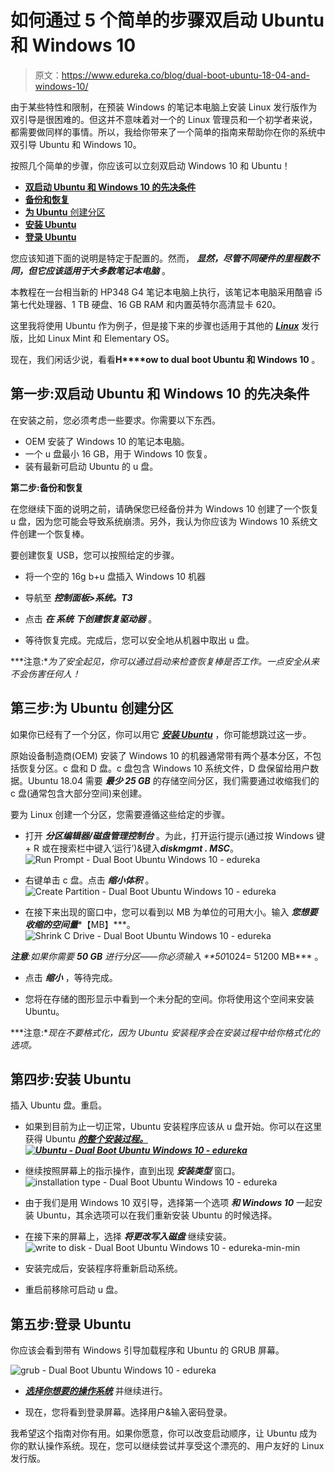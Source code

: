 # 如何通过 5 个简单的步骤双启动 Ubuntu 和 Windows 10

> 原文：<https://www.edureka.co/blog/dual-boot-ubuntu-18-04-and-windows-10/>

由于某些特性和限制，在预装 Windows 的笔记本电脑上安装 Linux 发行版作为双引导是很困难的。但这并不意味着对一个[](https://www.edureka.co/linux-admin)的 Linux 管理员和一个初学者来说，都需要做同样的事情。所以，我给你带来了一个简单的指南来帮助你在你的系统中双引导 Ubuntu 和 Windows 10。

按照几个简单的步骤，你应该可以立刻双启动 Windows 10 和 Ubuntu！

*   [**双启动 Ubuntu 和 Windows 10 的先决条件**](#prerequisites)
*   [**备份和恢复**](#backup)
*   [**为 Ubuntu** 创建分区](#partition)
*   [**安装 Ubuntu**](#installubuntu)
*   [**登录 Ubuntu**](#logintoubuntu)

您应该知道下面的说明是特定于配置的。然而， ***显然，尽管不同硬件的里程数不同，但它应该适用于大多数笔记本电脑*** 。

本教程在一台相当新的 HP348 G4 笔记本电脑上执行，该笔记本电脑采用酷睿 i5 第七代处理器、1 TB 硬盘、16 GB RAM 和内置英特尔高清显卡 620。

这里我将使用 Ubuntu 作为例子，但是接下来的步骤也适用于其他的 [***Linux***](https://www.edureka.co/blog/linux-tutorial/) 发行版，比如 Linux Mint 和 Elementary OS。

现在，我们闲话少说，看看**H****ow to dual boot Ubuntu 和 Windows 10** 。

## **第一步:双启动 Ubuntu 和 Windows 10 的先决条件**

在安装之前，您必须考虑一些要求。你需要以下东西。

*   OEM 安装了 Windows 10 的笔记本电脑。
*   一个 u 盘最小 16 GB，用于 Windows 10 恢复。
*   装有最新可启动 Ubuntu 的 u 盘。

**第二步:备份和恢复**

在您继续下面的说明之前，请确保您已经备份并为 Windows 10 创建了一个恢复 u 盘，因为您可能会导致系统崩溃。另外，我认为你应该为 Windows 10 系统文件创建一个恢复棒。

要创建恢复 USB，您可以按照给定的步骤。

*   将一个空的 16g b+u 盘插入 Windows 10 机器

*   导航至 ***控制面板>系统。T3***

*   点击 ***在 ***系统*** 下创建恢复驱动器*** 。

*   等待恢复完成。完成后，您可以安全地从机器中取出 u 盘。

***注意:**为了安全起见，你可以通过启动来检查恢复棒是否工作。一点安全从来不会伤害任何人！*

## **第三步:为 Ubuntu 创建分区**

如果你已经有了一个分区，你可以用它 [***安装 Ubuntu***](https://www.edureka.co/blog/how-to-install-ubuntu/) ，你可能想跳过这一步。

原始设备制造商(OEM) 安装了 Windows 10 的机器通常带有两个基本分区，不包括恢复分区。c 盘和 D 盘。c 盘包含 Windows 10 系统文件，D 盘保留给用户数据。Ubuntu 18.04 需要 ***最少 25 GB*** 的存储空间分区，我们需要通过收缩我们的 c 盘(通常包含大部分空间)来创建。

要为 Linux 创建一个分区，您需要遵循这些给定的步骤。

*   打开 ***分区编辑器/磁盘管理控制台*** 。为此，打开运行提示(通过按 Windows 键+ R 或在搜索栏中键入‘运行’)&键入***diskmgmt . MSC***。![Run Prompt - Dual Boot Ubuntu Windows 10 - edureka](img/8f0a27d41e4fb9bc5b11d104142e3e6b.png)

*   右键单击 c 盘。点击 ***缩小体积*** 。![Create Partition - Dual Boot Ubuntu Windows 10 - edureka](img/db8fa01899c7dca2e5b7d34adbf5f069.png)

*   在接下来出现的窗口中，您可以看到以 MB 为单位的可用大小。输入 ***您想要收缩的空间量****【MB】***。 ![Shrink C Drive - Dual Boot Ubuntu Windows 10 - edureka](img/1f5fa6365959cbd84ca224fb14e9c21c.png)

***注意**:如果你需要 **50 GB** 进行分区——你必须输入 **50*1024= 51200 MB*** 。

*   点击 ***缩小*** ，等待完成。

*   您将在存储的图形显示中看到一个未分配的空间。你将使用这个空间来安装 Ubuntu。

***注意:**现在不要格式化，因为 Ubuntu 安装程序会在安装过程中给你格式化的选项。*

## **第四步:安装 Ubuntu**

插入 Ubuntu 盘。重启。

*   如果到目前为止一切正常，Ubuntu 安装程序应该从 u 盘开始。你可以在这里 获得 Ubuntu [***的整个安装过程。![Ubuntu - Dual Boot Ubuntu Windows 10 - edureka](img/79478cc878493d017947e921388940a3.png)***](https://www.edureka.co/blog/how-to-install-ubuntu/)

*   继续按照屏幕上的指示操作，直到出现 ***安装类型*** 窗口。![installation type - Dual Boot Ubuntu Windows 10 - edureka](img/14f6a477d36ee6e20ba5e26a9a63d001.png)

*   由于我们是用 Windows 10 双引导，选择第一个选项 ***和 Windows 10*** 一起安装 Ubuntu，其余选项可以在我们重新安装 Ubuntu 的时候选择。

*   在接下来的屏幕上，选择 ***将更改写入磁盘*** 继续安装。 ![write to disk - Dual Boot Ubuntu Windows 10 - edureka-min-min](img/7743af98c0e5a0aa35b942c758c87aa6.png)

*   安装完成后，安装程序将重新启动系统。

*   重启前移除可启动 u 盘。

## **第五步:登录 Ubuntu**

你应该会看到带有 Windows 引导加载程序和 Ubuntu 的 GRUB 屏幕。

![grub - Dual Boot Ubuntu Windows 10 - edureka](img/d7c2cef67f043dec3a16688b39ae1773.png)

*   [***选择你想要的操作系统***](https://www.edureka.co/blog/linux-vs-windows/) 并继续进行。

*   现在，您将看到登录屏幕。选择用户&输入密码登录。

我希望这个指南对你有用。如果你愿意，你可以改变启动顺序，让 Ubuntu 成为你的默认操作系统。现在，您可以继续尝试并享受这个漂亮的、用户友好的 Linux 发行版。